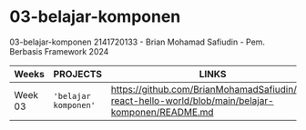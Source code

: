 # 03-belajar-komponen
03-belajar-komponen 2141720133 - Brian Mohamad Safiudin - Pem. Berbasis Framework 2024

|Weeks           |PROJECTS                         |LINKS                        |
|----------------|---------------------------------|-----------------------------|
|Week 03         |`'belajar komponen'`          |https://github.com/BrianMohamadSafiudin/02-react-hello-world/blob/main/belajar-komponen/README.md